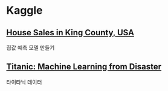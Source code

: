 # Kaggle

## [House Sales in King County, USA](https://www.kaggle.com/harlfoxem/housesalesprediction)  
집값 예측 모델 만들기  
  
## [Titanic: Machine Learning from Disaster](https://www.kaggle.com/c/titanic)  
타이타닉 데이터 

